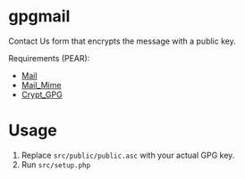 gpgmail
=======

Contact Us form that encrypts the message with a public key.

Requirements (PEAR):

 * [Mail](http://pear.php.net/package/Mail)
 * [Mail_Mime](http://pear.php.net/package/Mail_Mime)
 * [Crypt_GPG](http://pear.php.net/package/Crypt_GPG)

Usage
=====

1. Replace `src/public/public.asc` with your actual GPG key.
2. Run `src/setup.php`
